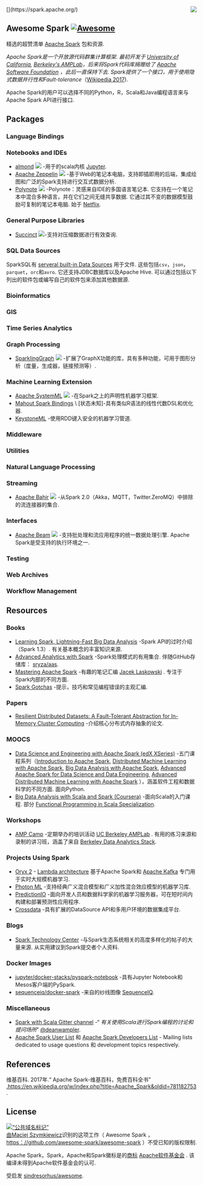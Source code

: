 <div class="github-widget" data-repo="awesome-spark/awesome-spark"></div>
<script async src="https://pagead2.googlesyndication.com/pagead/js/adsbygoogle.js"></script><ins class="adsbygoogle" style="display:block" data-ad-client="ca-pub-6890694312814945" data-ad-slot="5473692530" data-ad-format="auto"  data-full-width-responsive="true"></ins><script>(adsbygoogle = window.adsbygoogle || []).push({});</script>
[<img src="https://cdn.rawgit.com/awesome-spark/awesome-spark/f78a16db/spark-logo-trademark.svg" align="right">](https://spark.apache.org/)

## Awesome Spark [![Awesome](https://cdn.rawgit.com/sindresorhus/awesome/d7305f38d29fed78fa85652e3a63e154dd8e8829/media/badge.svg)](https://github.com/sindresorhus/awesome)

精选的超赞清单 [Apache Spark](https://spark.apache.org/) 包和资源.

 _Apache Spark是一个开放源代码群集计算框架.  最初开发于 [University of California](https://www.universityofcalifornia.edu/), [Berkeley's AMPLab](https://amplab.cs.berkeley.edu/)，后来将Spark代码库捐赠给了 [Apache Software Foundation](https://www.apache.org/) ，此后一直保持下去.  Spark提供了一个接口，用于使用隐式数据并行性和Fault-tolerance_（[Wikipedia 2017](#wikipedia-2017)).

Apache Spark的用户可以选择不同的Python，R，Scala和Java编程语言来与Apache Spark API进行接口.





## Packages

### Language Bindings


### Notebooks and IDEs
* [almond](https://almond.sh/) <img src="https://img.shields.io/github/last-commit/almond-sh/almond.svg"> -用于的scala内核 [Jupyter](https://jupyter.org/).
* [Apache Zeppelin](https://zeppelin.incubator.apache.org/) <img src="https://img.shields.io/github/last-commit/apache/zeppelin.svg"> -基于Web的笔记本电脑，支持即插即用的后端，集成绘图和广泛的Spark支持进行交互式数据分析.
* [Polynote](https://polynote.org/)  <img src="https://img.shields.io/github/last-commit/polynote/polynote.svg">  -Polynote：灵感来自IDE的多国语言笔记本.  它支持在一个笔记本中混合多种语言，并在它们之间无缝共享数据.  它通过其不变的数据模型鼓励可复制的笔记本电脑.  始于 [Netflix](https://medium.com/netflix-techblog/open-sourcing-polynote-an-ide-inspired-polyglot-notebook-7f929d3f447).

### General Purpose Libraries

* [Succinct](http://succinct.cs.berkeley.edu/) <img src="https://img.shields.io/github/last-commit/amplab/succinct.svg">-支持对压缩数据进行有效查询.


### SQL Data Sources

SparkSQL有 [serveral built-in Data Sources](https://spark.apache.org/docs/latest/sql-data-sources-load-save-functions.html#manually-specifying-options)  用于文件.  这些包括`csv`，`json`，`parquet`，`orc`和`avro`.  它还支持JDBC数据库以及Apache Hive.  可以通过包括以下列出的软件包或编写自己的软件包来添加其他数据源. 


### Bioinformatics


### GIS


### Time Series Analytics


### Graph Processing

* [SparklingGraph](http://sparkling.ml) <img src="https://img.shields.io/github/last-commit/sparkling-graph/sparkling-graph.svg"> -扩展了GraphX功能的库，具有多种功能，可用于图形分析（度量，生成器，链接预测等）.

### Machine Learning Extension
* [Apache SystemML](https://systemml.apache.org/) <img src="https://img.shields.io/github/last-commit/apache/systemml.svg"> -在Spark之上的声明性机器学习框架.
* [Mahout Spark Bindings](https://mahout.apache.org/users/sparkbindings/home.html) \ [状态未知\]-具有类似R语法的线性代数DSL和优化器.
* [KeystoneML](http://keystone-ml.org/) -使用RDD键入安全的机器学习管道.

### Middleware


### Utilities


### Natural Language Processing

### Streaming

* [Apache Bahir](https://bahir.apache.org/) <img src="https://img.shields.io/github/last-commit/apache/bahir.svg"> -从Spark 2.0（Akka，MQTT，Twitter.ZeroMQ）中排除的流连接器的集合.

### Interfaces

* [Apache Beam](https://beam.apache.org/) <img src="https://img.shields.io/github/last-commit/apache/beam.svg">  -支持批处理和流应用程序的统一数据处理引擎.  Apache Spark是受支持的执行环境之一.

### Testing


### Web Archives


### Workflow Management


## Resources

### Books

* [Learning Spark, Lightning-Fast Big Data Analysis](http://shop.oreilly.com/product/0636920028512.do)  -Spark API的过时介绍（Spark 1.3）.  有关基本概念的丰富知识来源.
* [Advanced Analytics with Spark](http://shop.oreilly.com/product/0636920035091.do)  -Spark处理模式的有用集合.  伴随GitHub存储库： [sryza/aas](https://github.com/sryza/aas).
* [Mastering Apache Spark](https://jaceklaskowski.gitbooks.io/mastering-apache-spark/) -有趣的笔记汇编 [Jacek Laskowski](https://github.com/jaceklaskowski) .  专注于Spark内部的不同方面.
* [Spark Gotchas](https://github.com/awesome-spark/spark-gotchas) -提示，技巧和常见编程错误的主观汇编.

### Papers

* [Resilient Distributed Datasets: A Fault-Tolerant Abstraction for In-Memory Cluster Computing](https://people.csail.mit.edu/matei/papers/2012/nsdi_spark.pdf) -介绍核心分布式内存抽象的论文.

### MOOCS

* [Data Science and Engineering with Apache Spark (edX XSeries)](https://www.edx.org/xseries/data-science-engineering-apache-spark) -五门课程系列（[Introduction to Apache Spark](https://www.edx.org/course/introduction-apache-spark-uc-berkeleyx-cs105x), [Distributed Machine Learning with Apache Spark](https://www.edx.org/course/distributed-machine-learning-apache-uc-berkeleyx-cs120x), [Big Data Analysis with Apache Spark](https://www.edx.org/course/big-data-analysis-apache-spark-uc-berkeleyx-cs110x), [Advanced Apache Spark for Data Science and Data Engineering](https://www.edx.org/course/advanced-apache-spark-data-science-data-uc-berkeleyx-cs115x), [Advanced Distributed Machine Learning with Apache Spark](https://www.edx.org/course/advanced-distributed-machine-learning-uc-berkeleyx-cs125x) ），涵盖软件工程和数据科学的不同方面.  面向Python.
* [Big Data Analysis with Scala and Spark (Coursera)](https://www.coursera.org/learn/big-data-analysys)  -面向Scala的入门课程.  部分 [Functional Programming in Scala Specialization](https://www.coursera.org/specializations/scala).

### Workshops

* [AMP Camp](http://ampcamp.berkeley.edu) -定期举办的培训活动 [UC Berkeley AMPLab](https://amplab.cs.berkeley.edu/) .  有用的练习来源和录制的讲习班，涵盖了来自 [Berkeley Data Analytics Stack](https://amplab.cs.berkeley.edu/software/).

### Projects Using Spark

* [Oryx 2](https://github.com/OryxProject/oryx) - [Lambda architecture](http://lambda-architecture.net/) 基于Apache Spark和 [Apache Kafka](http://kafka.apache.org/) 专门用于实时大规模机器学习.
* [Photon ML](https://github.com/linkedin/photon-ml) -支持经典广义混合模型和广义加性混合效应模型的机器学习库.
* [PredictionIO](https://prediction.io/) -面向开发人员和数据科学家的机器学习服务器，可在短时间内构建和部署预测性应用程序.
* [Crossdata](https://github.com/Stratio/Crossdata) -具有扩展的DataSource API和多用户环境的数据集成平台.

### Blogs

- [Spark Technology Center](http://spark.tc/blog/)  -与Spark生态系统相关的高度多样化的帖子的大量来源.  从实用建议到Spark提交者个人资料.

### Docker Images

- [jupyter/docker-stacks/pyspark-notebook](https://github.com/jupyter/docker-stacks/tree/master/pyspark-notebook) -具有Jupyter Notebook和Mesos客户端的PySpark.
- [sequenceiq/docker-spark](https://github.com/sequenceiq/docker-spark) -来自的纱线图像 [SequenceIQ](http://www.sequenceiq.com/).

### Miscellaneous

- [Spark with Scala Gitter channel](https://gitter.im/spark-scala/Lobby) -“ _有关使用Scala进行Spark编程的讨论和提问场所_” [@deanwampler](https://github.com/deanwampler).
- [Apache Spark User List](http://apache-spark-user-list.1001560.n3.nabble.com/) 和 [Apache Spark Developers List](http://apache-spark-developers-list.1001551.n3.nabble.com/) - Mailing lists dedicated to usage questions 和 development topics respectively.

## References

<p id="wikipedia-2017">  维基百科.  2017年.“ Apache Spark-维基百科，免费百科全书” <a href="https://en.wikipedia.org/w/index.php?title=Apache_Spark&amp;oldid=781182753" class="uri">.https://en.wikipedia.org/w/index.php?title=Apache_Spark&amp;oldid=781182753</a> . </p>

## License

<p xmlns:dct="http://purl.org/dc/terms/">
<a rel="license" href="http://creativecommons.org/publicdomain/mark/1.0/">
<img src="https://mirrors.creativecommons.org/presskit/buttons/88x31/svg/publicdomain.svg"
      style =“ border-style：none;”  alt =“公共域名标记” /&gt;
</a>
<br />
由<a href="https://github.com/zero323" rel="dct:publisher"><span property="dct:title">Maciej Szymkiewicz</span></a>识别的这项工作（ <span property="dct:title">Awesome Spark</span> ， <a href="https://github.com/awesome-spark/awesome-spark" rel="dct:creator">https：//github.com/awesome-spark/awesome-spark</a> ）不受已知的版权限制.
</p>

Apache Spark，Spark，Apache和Spark徽标是的<a href="https://www.apache.org/foundation/marks/">商标</a>
   <a href="http://www.apache.org">Apache软件基金会</a> .  该编译未得到Apache软件基金会的认可.


受启发 [sindresorhus/awesome](https://github.com/sindresorhus/awesome).

